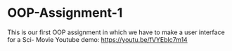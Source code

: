 # OOP-Assignment-1
This is our first OOP assignment in which we have to make a user interface for a Sci- Movie
Youtube demo: https://youtu.be/fVYEblc7m14
